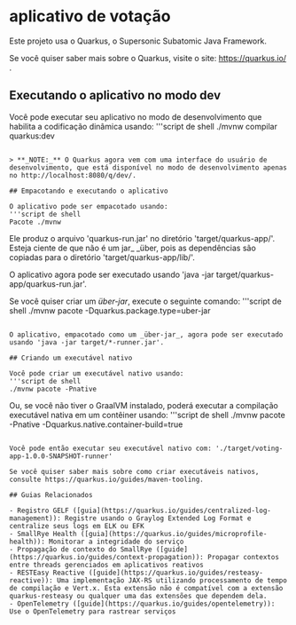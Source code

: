 # aplicativo de votação

Este projeto usa o Quarkus, o Supersonic Subatomic Java Framework.

Se você quiser saber mais sobre o Quarkus, visite o site: https://quarkus.io/ .

## Executando o aplicativo no modo dev

Você pode executar seu aplicativo no modo de desenvolvimento que habilita a codificação dinâmica usando:
'''script de shell
./mvnw compilar quarkus:dev
```

> **_NOTE:_** O Quarkus agora vem com uma interface do usuário de desenvolvimento, que está disponível no modo de desenvolvimento apenas no http://localhost:8080/q/dev/.

## Empacotando e executando o aplicativo

O aplicativo pode ser empacotado usando:
'''script de shell
Pacote ./mvnw
```
Ele produz o arquivo 'quarkus-run.jar' no diretório 'target/quarkus-app/'.
Esteja ciente de que não é um jar_ _über, pois as dependências são copiadas para o diretório 'target/quarkus-app/lib/'.

O aplicativo agora pode ser executado usando 'java -jar target/quarkus-app/quarkus-run.jar'.

Se você quiser criar um _über-jar_, execute o seguinte comando:
'''script de shell
./mvnw pacote -Dquarkus.package.type=uber-jar
```

O aplicativo, empacotado como um _über-jar_, agora pode ser executado usando 'java -jar target/*-runner.jar'.

## Criando um executável nativo

Você pode criar um executável nativo usando: 
'''script de shell
./mvnw pacote -Pnative
```

Ou, se você não tiver o GraalVM instalado, poderá executar a compilação executável nativa em um contêiner usando: 
'''script de shell
./mvnw pacote -Pnative -Dquarkus.native.container-build=true
```

Você pode então executar seu executável nativo com: './target/voting-app-1.0.0-SNAPSHOT-runner'

Se você quiser saber mais sobre como criar executáveis nativos, consulte https://quarkus.io/guides/maven-tooling.

## Guias Relacionados

- Registro GELF ([guia](https://quarkus.io/guides/centralized-log-management)): Registre usando o Graylog Extended Log Format e centralize seus logs em ELK ou EFK
- SmallRye Health ([guia](https://quarkus.io/guides/microprofile-health)): Monitorar a integridade do serviço
- Propagação de contexto do SmallRye ([guide](https://quarkus.io/guides/context-propagation)): Propagar contextos entre threads gerenciados em aplicativos reativos
- RESTEasy Reactive ([guide](https://quarkus.io/guides/resteasy-reactive)): Uma implementação JAX-RS utilizando processamento de tempo de compilação e Vert.x. Esta extensão não é compatível com a extensão quarkus-resteasy ou qualquer uma das extensões que dependem dela.
- OpenTelemetry ([guide](https://quarkus.io/guides/opentelemetry)): Use o OpenTelemetry para rastrear serviços